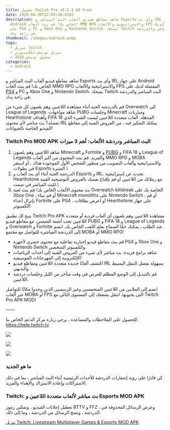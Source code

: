```yaml
---
title: تحميل Twitch Pro v9.5.2 Ad Free
date: 2020-08-30T22:03:26.026Z
description: شاهد مقاطع فيديو ألعاب البث المباشر و Esports وأي بث IRL على جهاز
  Android الخاص بك! قم ببث ألعاب MMO RPG والاستراتيجية والألعاب FPS المفضلة لديك
  على PS4 و PC و Xbox One و Nintendo Switch. يمنحك Twitch البث المباشر والدردشة
  في راحة يدك.
thumbnail: /images/android.webp
tags:
  - تنزيل Twitch
  - تنزيل تويتش للكمبيوتر
  - تحميل تويتش 2020
categories:
  - android
---
```

<!--StartFragment-->

شاهد مقاطع فيديو ألعاب البث المباشر و Esports وأي بث IRL على جهاز Android الخاص بك! قم ببث ألعاب MMO RPG والاستراتيجية والألعاب FPS المفضلة لديك على [PS4](https://apk4all.com/android/apps/gamesfeed-premium/) و PC و Xbox One و Nintendo Switch. يمنحك Twitch البث المباشر والدردشة في راحة يدك.

قم بالدردشة الحية أثناء مشاهدة اللاعبين وهم يلعبون كل شيء من Overwatch إلى League of Legends. شاهد مواجهات PUBG وجلسات Minecraft ومباريات Hearthstone وأهداف FIFA 18 المذهلة. ألعاب متعددة اللاعبين ليست الشيء الذي تفضله؟ بث مباشر لأي محتوى IRL يمكنك التفكير فيه ، من العروض الفنية إلى مقاطع الفيديو الخاصة بالحيوانات!

### Twitch Pro MOD APK البث المباشر ودردشة الألعاب: أهم 3 ميزات

1. شاهد اللاعبين وهم يلعبون Minecraft و Fortnite و [PUBG](https://apk4all.com/android/apps/gfx-tool-pro-paid/) و FIFA 18 و League of Legends والمزيد. قم ببث المحتوى من أكبر ألعاب MMO RPG و MOBA والاستراتيجية وألعاب التصويب من منظور الشخص الأول الموجودة هناك ، أو استقر في بطولات Esports المثيرة.\
2. الدردشة الحية أثناء أي بث ألعاب و Esports و IRL. تحدث عن إستراتيجية Hearthstone مع زملائك من اللاعبين أو قم بإقناع نفسك بالعروض التوضيحية الفنية للبث المباشر في صمت.\
3. بث محتوى الألعاب الخاص بك! قم ببث لعبة Overwatch killstreak الخاصة بك على Xbox One ، أو قم ببناء Minecraft monoliths على Nintendo Switch ، أو قم بإنزال أعداء Fortnite على PS4 ، أو اعرض بطاقات Hearthstone على جهاز الكمبيوتر!

يتيح لك تطبيق Twitch Pro APK مشاهدة اللاعبين وهم يلعبون أي ألعاب فردية أو متعددة اللاعبين تحت أشعة الشمس. مع مقاطع فيديو PUBG و FIFA 18 و League of Legends و Overwatch و Fortnite عند الطلب ، يمكنك حقًا السماح بعلم اللعب الخاص بك. انضم إلى الدردشة المباشرة للتواصل مع مجتمع MOBA أو MMO RPG!

* قم ببث مقاطع فيديو إخبارية تفاعلية مع محتوى حصري لأجهزة PS4 و Xbox One و Nintendo Switch والكمبيوتر الشخصي.
* شاهد برامج فريدة: بث مباشر لأي شيء من العروض الفنية إلى أحداث الرياضات الإلكترونية إلى المهرجانات الموسيقية!
* اكتشف ألعابًا جديدة متعددة اللاعبين ومقاطع فيديو IRL بسهولة بفضل التنقل البسيط والبديهي.
* قم بالتبديل إلى الوضع المظلم للعرض في وقت متأخر من الليل وجلسات دردشة اللاعبين.

انضم إلى الملايين من اللاعبين المتحمسين وغير الرسميين الذين وجدوا مكانًا للتواصل عبر ألعاب MOBA أو FPS التي يحبونها. انتقل بشغفك إلى المستوى التالي مع Twitch Pro APK MOD!

——

للحصول على الملاحظات والمساعدة ، يرجى زيارة مركز الدعم الخاص بنا: https://help.twitch.tv

![](https://apk4all.com/wp-content/uploads/apps/Twitch-Livestream-Multiplayer-Games-Esports/LR1bpT8qoXESZ-BSHo33A4CODrU97LtXUxUNrHGKUr7Ss9qHCzV45qcBao_f-bU6F7m.png)

![](https://apk4all.com/wp-content/uploads/apps/Twitch-Livestream-Multiplayer-Games-Esports/gCIxulUYsIf55NeR9j7ydn-UFXe6pFdnoMXx14vRlu4J2xDT9W0OPBsxOo-wpgQsohY.png)

![](https://apk4all.com/wp-content/uploads/apps/Twitch-Livestream-Multiplayer-Games-Esports/tFhX7nr-3rlE3bGUeRVtrLzGk1wpAD85v3_KRKWk3E7bW-DHuvJK6RrX9Wh5girKpA.png)

### ما هو الجديد

كن قادرًا على رؤية إشعارات الدردشة للأحداث الرئيسية أثناء البث المباشر ، بما في ذلك الاشتراكات وإعادة الاشتراك والإهداء والمزيد.

### Twitch: بث مباشر لألعاب متعددة اللاعبين و Esports MOD APK

تعطيل إعلانات الفيديو ، وتمكين رموز BTTV و FFZ ، وعرض الرسائل المحذوفة في الدردشة ، ونسخ الرسائل من الدردشة ، وما إلى ذلك.

[تنزيل Twitch: Livestream Multiplayer Games & Esports MOD APK](https://dlapk4all.com/?app_id=tv.twitch.android.app "تنزيل Twitch: البث المباشر لألعاب متعددة اللاعبين والرياضات الإلكترونية")

<!--EndFragment-->